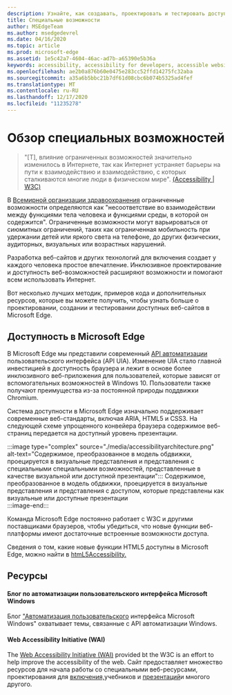 ```yaml
---
description: Узнайте, как создавать, проектировать и тестировать доступные веб-сайты в Microsoft Edge.
title: Специальные возможности
author: MSEdgeTeam
ms.author: msedgedevrel
ms.date: 04/16/2020
ms.topic: article
ms.prod: microsoft-edge
ms.assetid: 1e5c42a7-4604-46ac-ad7b-a65390e5b36a
keywords: accessibility, accessibility for developers, accessible websites, edge, web development, ARIA, developer, UIA, UI Automation
ms.openlocfilehash: ae2b0a876b60e0475e283cc52ffd14275fc32aba
ms.sourcegitcommit: a35a6b5bbc21b7df61d08cbc6b074b5325ad4fef
ms.translationtype: MT
ms.contentlocale: ru-RU
ms.lasthandoff: 12/17/2020
ms.locfileid: "11235278"
---
```

# Обзор специальных возможностей  

> "\[T\], влияние ограниченных возможностей значительно изменилось в Интернете, так как Интернет устраняет барьеры на пути к взаимодействию и взаимодействию, с которых сталкиваются многие люди в физическом мире". [(Accessibility | W3C)][W3CAccessibility]  

В [Всемирной организации здравоохранения][WHODisabilities] ограниченные возможности определяются как "несоответствие во взаимодействии между функциями тела человека и функциями среды, в которой он содержится".  Ограниченные возможности могут варьироваться от сиюмитных ограничений, таких как ограниченная мобильность при удержании детей или яркого света на телефоне, до других физических, аудиторных, визуальных или возрастных нарушений.  

Разработка веб-сайтов и других технологий для включения создает у каждого человека простое впечатление.  Инклюзивное проектирование и доступность веб-возможностей расширяют возможности и помогают всем использовать Интернет.  

Вот несколько лучших методик, примеров кода и дополнительных ресурсов, которые [][AccessibilityBuild]вы можете [][AccessibilityTest] получить, чтобы узнать больше о проектировании, [][AccessibilityDesign]создании и тестировании доступных веб-сайтов в Microsoft Edge.  

## Доступность в Microsoft Edge  

В Microsoft Edge мы представили современный [API автоматизации][WindowsWin32AutoEntryui] пользовательского интерфейса \(API UIA\).  Изменение UIA стало главной инвестицией в доступность браузера и лежит в основе более инклюзивного веб-приложения для пользователей, которые зависят от вспомогательных возможностей в Windows 10.  Пользователи также получают преимущества из-за постоянной природы поддвижки Chromium.  

Система доступности в Microsoft Edge изначально поддерживает современные веб-стандарты, включая ARIA, HTML5 и CSS3.  На следующей схеме упрощенного конвейера браузера содержимое веб-страниц передается на доступный уровень презентации.  

:::image type="complex" source="./media/accessibilityarchitecture.png" alt-text="Содержимое, преобразованное в модель обдвижки, проецируется в визуальные представления и представления с специальными специальными возможностей, представленные в качестве визуальной или доступной презентации":::
   Содержимое, преобразованное в модель обдвижки, проецируется в визуальные представления и представления с доступом, которые представлены как визуальные или доступные презентации  
:::image-end:::  

Команда Microsoft Edge постоянно работает с W3C и другими поставщиками браузеров, чтобы убедиться, что новые функции веб-платформы имеют достаточные встроенные возможности доступа.  

Сведения о том, какие новые функции HTML5 доступны в Microsoft Edge, можно найти в [htmL5Accessibility.][HTML5Accessibility]  

## Ресурсы  

#### Блог по автоматизации пользовательского интерфейса Microsoft Windows  

Блог ["Автоматизация пользовательского][ArchiveBlogsWinuiautomation] интерфейса Microsoft Windows" охватывает темы, связанные с API автоматизации Windows.  

#### Web Accessibility Initiative (WAI)  

The [Web Accessibility Initiative (WAI)][W3CWaiHome] provided bt the W3C is an effort to help improve the accessibility of the web.  Сайт предоставляет множество ресурсов [][W3CWaiGettingstartedOverview]для начала работы со специальными веб-ресурсами, проектирования для [включения,][W3CWaiFundamentals]учебников и [презентаций][W3CWaiTeachAdvocate]и многого другого.  

<!-- links -->  

[AccessibilityBuild]: ./build/index.md "Создание доступных веб-сайтов | Microsoft Doc"  
[AccessibilityDesign]: ./design.md "Разработка доступных веб-сайтов | Microsoft Doc"  
[AccessibilityTest]: ./test.md "Тестирование доступности | Документы Майкрософт"  

[WindowsWin32AutoEntryui]: /windows/win32/winauto/entry-uiauto-win32 "Автоматизация пользовательского интерфейса | Microsoft Doc"  

[ArchiveBlogsWinuiautomation]: /archive/blogs/winuiautomation/ "Блог по автоматизации пользовательского интерфейса Microsoft Windows | Microsoft Doc"  

[HTML5Accessibility]: https://html5accessibility.com "Доступность HTML5"  

[W3CAccessibility]: https://w3.org/standards/webdesign/accessibility "Accessibility | W3C"  
[W3CWaiFundamentals]: https://w3.org/wai/fundamentals/accessibility-intro "Введение в веб-доступность | Web Accessibility Initiative (WAI) | W3C"  
[W3CWaiGettingstartedOverview]: https://w3.org/wai/gettingstarted/Overview "Начало работы: обеспечение доступности веб-сайта | Web Accessibility Initiative (WAI) | W3C"  
[W3CWaiHome]: https://w3.org/wai "Web Accessibility Initiative (WAI) | W3C"  
[W3CWaiTeachAdvocate]: https://w3.org/wai/teach-advocate "Общие сведения об обучения и адвокате | Web Accessibility Initiative (WAI) | W3C"  

[WHODisabilities]: https://who.int/topics/disabilities "Ограниченные возможности | WHO"  

